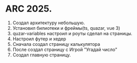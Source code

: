 # ARC 2025.

1) Создал архитектуру небольшую.
2) Установил билиотеки и фреймы(ts, quazar, vue 3)
3) quzar-variables настроил и роуты сделал на страницы.
4) Настроил футер и хедер
5) Сначала создал страницу калькулятора
6) После создал страницу с Игрой "Угадай число"
7) Создал главную страницу.
